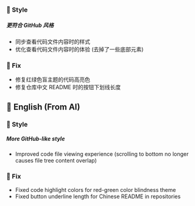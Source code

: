 ### 🌈 Style

##### 更符合 GitHub 风格

- 同步查看代码文件内容时的样式
- 优化查看代码文件内容时的体验 (去掉了一些底部元素)

### 🐞 Fix

- 修复红绿色盲主题的代码高亮色
- 修复仓库中文 README 时的按钮下划线长度

## 📃 English (From AI)

### 🌈 Style

##### More GitHub-like style

- Improved code file viewing experience (scrolling to bottom no longer causes file tree content overlap)

### 🐞 Fix

- Fixed code highlight colors for red-green color blindness theme
- Fixed button underline length for Chinese README in repositories
